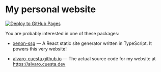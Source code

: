 # My personal website

[![Deploy to GitHub Pages](https://github.com/alvaro-cuesta/alvaro-cuesta.github.io/actions/workflows/deploy.yml/badge.svg)](https://github.com/alvaro-cuesta/alvaro-cuesta.github.io/actions/workflows/deploy.yml)

You are probably interested in one of these packages:

- [xenon-ssg](./xenon-ssg/) — A React static site generator written in TypeScript. It powers this very website!

- [alvaro-cuesta.github.io](./alvaro-cuesta.github.io/) — The actual source code for my website at https://alvaro.cuesta.dev
